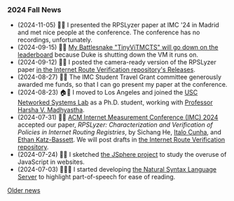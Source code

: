 <!-- markdownlint-disable-file first-line-h1 -->
### 2024 Fall News

- (2024-11-05) 💬🌐 I presented the RPSLyzer paper at IMC '24 in Madrid and
    met nice people at the conference.
    The conference has no recordings, unfortunately.
- (2024-09-15) 🐍🥲 [My Battlesnake "TinyViTMCTS" will go down on the
    leaderboard](https://github.com/SichangHe/battlesnake_drl_course_project/issues/1)
    because Duke is shutting down the VM it runs on.
- (2024-09-12) 📖🌐 I posted the camera-ready version of the RPSLyzer paper
    [in the Internet Route Verification repository's
    Releases](https://github.com/SichangHe/internet_route_verification/releases/download/imc-camera-ready/RPSLyzer-_Verification_and_Characterization_of_Policies_in_Internet_Routing_Registries_09110553.pdf).
- (2024-08-27)
    📖💵 The IMC Student Travel Grant committee generously awarded me funds, so
    that I can go present my paper at the conference.
- (2024-08-23) 🏠🔬 I moved to Los Angeles and joined the
    [USC Networked Systems Lab](https://nsl.usc.edu/) as a Ph.D. student,
    working with [Professor Harsha V. Madhyastha](https://www.harsha.usc.edu/).
- (2024-07-31) 📖🌐 [ACM Internet Measurement Conference (IMC)
    2024](https://conferences.sigcomm.org/imc/2024/) accepted our paper,
    *RPSLyzer: Characterization and Verification of Policies in
    Internet Routing Registries*, by Sichang He,
    [Italo Cunha](https://cunha.github.io/), and
    [Ethan Katz-Bassett](http://www.columbia.edu/~ebk2141/).
    We will post drafts in
    [the Internet Route Verification
    repository](https://github.com/SichangHe/internet_route_verification).
- (2024-07-24) 🐙🌐 I sketched
    [the JSphere project](https://github.com/SichangHe/JSphere/) to
    study the overuse of JavaScript in websites.
- (2024-07-03) 🐙🇬🇧 I started developing
    [the Natural Syntax Language
    Server](https://github.com/SichangHe/natural_syntax) to
    highlight part-of-speech for ease of reading.

[Older news](/news/2024spring.html)
